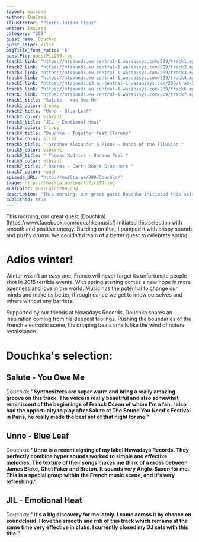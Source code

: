 ```yaml
---
layout: episode
author: ImaCrea
illustrator: "Pierre-Julien Fieux"
writer: ImaCrea
category: "209"
guest_name: Douchka
guest_color: bliss
bigTitle_font_ratio: "6"
guestPic: guestPic209.jpg
track1_link: "https://mtsounds.eu-central-1.wasabisys.com/209/track1.mp3"
track2_link: "https://mtsounds.eu-central-1.wasabisys.com/209/track2.mp3"
track3_link: "https://mtsounds.eu-central-1.wasabisys.com/209/track3.mp3"
track4_link: "https://mtsounds.eu-central-1.wasabisys.com/209/track4.mp3"
track5_link: "https://mtsounds.s3.eu-central-1.wasabisys.com/209/track5.mp3"
track6_link: "https://mtsounds.eu-central-1.wasabisys.com/209/track6.mp3"
track7_link: "https://mtsounds.eu-central-1.wasabisys.com/209/track7.mp3"
track1_title: "Salute - You Owe Me"
track1_color: dreamy
track2_title: "Unno - Blue Leaf"
track2_color: vibrant
track3_title: "JIL - Emotional Heat"
track3_color: trippy
track4_title: "Douchka - Together feat Clarens"
track4_color: bliss
track5_title: " Stephon Alexander & Rioux – Dance of the Illusion "
track5_color: vibrant
track6_title: " Thomas Mudrick - Banana Peel "
track6_color: vibrant
track7_title: " Dadras – Earth Don't Stop Here "
track7_color: rough
episode_URL: "http://mailta.pe/209/Douchka/"
image: https://mailta.pe/img/fbPic209.jpg
musiColor: musiColor209.png
description: "This morning, our great guest Douchka initiated this selection with smooth and positive energy. Building on that, I’ve pumped it with crispy sounds and pushy drums. We couldn't dream of a better guest to celebrate spring."
published: true
---
```







<p id="introduction">This morning, our great guest [Douchka](https://www.facebook.com/douchkamusic/) initiated this selection with smooth and positive energy. Building on that, I pumped it with crispy sounds and pushy drums. We couldn't dream of a better guest to celebrate spring.</p>

# Adios winter!

Winter wasn't an easy one, France will never forget its unfortunate people shot in 2015 terrible events. With spring starting comes a new hope in more openness and love in the world. Music has the potential to change our minds and make
 us better, through dance we get to know ourselves and others without any barriers. 

Supported by our friends at Nowadays Records, Douchka shares an inspiration coming from his deepest feelings. Pushing the boundaries of the French electronic scene, his dripping beats smells like the wind of nature renaissance.
 
# Douchka's selection:

## Salute - You Owe Me

Douchka: **"**Synthesizers are super warm and bring a really amazing groove on this track. The voice is really beautiful and also somewhat reminiscent of the beginnings of Franck Ocean of whom I'm a fan. I also had the opportunity to play after Salute at The Sound You Need's Festival in Paris, he really made the best set of that night for me.**"**

## Unno - Blue Leaf

Douchka: **"**Unno is a recent signing of my label Nowadays Records. They perfectly combine hyper sounds worked to simple and effective melodies. The texture of their songs makes me think of a cross between James Blake, Chet Faker and Breton. It sounds very Anglo-Saxon for me.
This is a special group within the French music scene, and it's very refreshing.**"**

## JIL - Emotional Heat

Douchka: **"**It's a big discovery for me lately. I came across it by chance on soundcloud. I love the smooth and rnb of this track which remains at the same time very effective in clubs. I currently closed my DJ sets with this title.**"**
